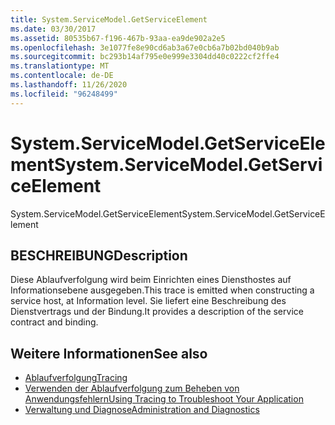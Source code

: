 ```yaml
---
title: System.ServiceModel.GetServiceElement
ms.date: 03/30/2017
ms.assetid: 80535b67-f196-467b-93aa-ea9de902a2e5
ms.openlocfilehash: 3e1077fe8e90cd6ab3a67e0cb6a7b02bd040b9ab
ms.sourcegitcommit: bc293b14af795e0e999e3304dd40c0222cf2ffe4
ms.translationtype: MT
ms.contentlocale: de-DE
ms.lasthandoff: 11/26/2020
ms.locfileid: "96248499"
---
```

# <a name="systemservicemodelgetserviceelement"></a><span data-ttu-id="87c82-102">System.ServiceModel.GetServiceElement</span><span class="sxs-lookup"><span data-stu-id="87c82-102">System.ServiceModel.GetServiceElement</span></span>

<span data-ttu-id="87c82-103">System.ServiceModel.GetServiceElement</span><span class="sxs-lookup"><span data-stu-id="87c82-103">System.ServiceModel.GetServiceElement</span></span>  
  
## <a name="description"></a><span data-ttu-id="87c82-104">BESCHREIBUNG</span><span class="sxs-lookup"><span data-stu-id="87c82-104">Description</span></span>  

 <span data-ttu-id="87c82-105">Diese Ablaufverfolgung wird beim Einrichten eines Diensthostes auf Informationsebene ausgegeben.</span><span class="sxs-lookup"><span data-stu-id="87c82-105">This trace is emitted when constructing a service host, at Information level.</span></span> <span data-ttu-id="87c82-106">Sie liefert eine Beschreibung des Dienstvertrags und der Bindung.</span><span class="sxs-lookup"><span data-stu-id="87c82-106">It provides a description of the service contract and binding.</span></span>  
  
## <a name="see-also"></a><span data-ttu-id="87c82-107">Weitere Informationen</span><span class="sxs-lookup"><span data-stu-id="87c82-107">See also</span></span>

- [<span data-ttu-id="87c82-108">Ablaufverfolgung</span><span class="sxs-lookup"><span data-stu-id="87c82-108">Tracing</span></span>](index.md)
- [<span data-ttu-id="87c82-109">Verwenden der Ablaufverfolgung zum Beheben von Anwendungsfehlern</span><span class="sxs-lookup"><span data-stu-id="87c82-109">Using Tracing to Troubleshoot Your Application</span></span>](using-tracing-to-troubleshoot-your-application.md)
- [<span data-ttu-id="87c82-110">Verwaltung und Diagnose</span><span class="sxs-lookup"><span data-stu-id="87c82-110">Administration and Diagnostics</span></span>](../index.md)

